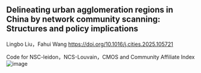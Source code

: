 ## Delineating urban agglomeration regions in China by network community scanning: Structures and policy implications
Lingbo Liu，Fahui Wang
https://doi.org/10.1016/j.cities.2025.105721

Code for NSC-leidon，NCS-Louvain，CMOS and Community Affiliate Index
![image](https://github.com/user-attachments/assets/9aa761df-c38b-4e68-aaeb-c13bab32ea5a)
